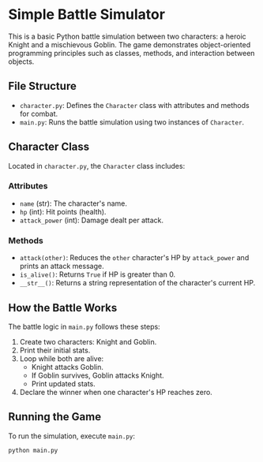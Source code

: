 # Simple Battle Simulator

This is a basic Python battle simulation between two characters: a heroic Knight and a mischievous Goblin. The game demonstrates object-oriented programming principles such as classes, methods, and interaction between objects.

## File Structure

- `character.py`: Defines the `Character` class with attributes and methods for combat.
- `main.py`: Runs the battle simulation using two instances of `Character`.

## Character Class

Located in `character.py`, the `Character` class includes:

### Attributes
- `name` (str): The character's name.
- `hp` (int): Hit points (health).
- `attack_power` (int): Damage dealt per attack.

### Methods
- `attack(other)`: Reduces the `other` character's HP by `attack_power` and prints an attack message.
- `is_alive()`: Returns `True` if HP is greater than 0.
- `__str__()`: Returns a string representation of the character's current HP.

##  How the Battle Works

The battle logic in `main.py` follows these steps:

1. Create two characters: Knight and Goblin.
2. Print their initial stats.
3. Loop while both are alive:
   - Knight attacks Goblin.
   - If Goblin survives, Goblin attacks Knight.
   - Print updated stats.
4. Declare the winner when one character's HP reaches zero.

##  Running the Game

To run the simulation, execute `main.py`:

```bash
python main.py
```